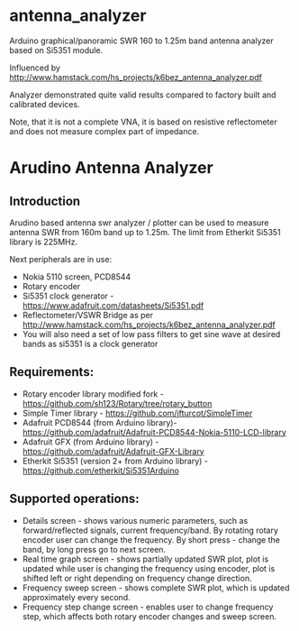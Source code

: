 # antenna_analyzer
Arduino graphical/panoramic SWR 160 to 1.25m band antenna analyzer based on Si5351 module. 

Influenced by http://www.hamstack.com/hs_projects/k6bez_antenna_analyzer.pdf

Analyzer demonstrated quite valid results compared to factory built and calibrated devices.

Note, that it is not a complete VNA, it is based on resistive reflectometer and does not measure
complex part of impedance.

Arudino Antenna Analyzer
========================

Introduction
------------
Arudino based antenna swr analyzer / plotter can be used to measure antenna
SWR from 160m band up to 1.25m. The limit from Etherkit Si5351 library is 225MHz.

Next peripherals are in use:

 * Nokia 5110 screen, PCD8544
 * Rotary encoder
 * Si5351 clock generator - https://www.adafruit.com/datasheets/Si5351.pdf
 * Reflectometer/VSWR Bridge as per http://www.hamstack.com/hs_projects/k6bez_antenna_analyzer.pdf
 * You will also need a set of low pass filters to get sine wave at desired bands as si5351 is a clock generator

Requirements:
-------------
 * Rotary encoder library modified fork - https://github.com/sh123/Rotary/tree/rotary_button
 * Simple Timer library - https://github.com/jfturcot/SimpleTimer
 * Adafruit PCD8544 (from Arduino library)- https://github.com/adafruit/Adafruit-PCD8544-Nokia-5110-LCD-library
 * Adafruit GFX (from Arduino library) - https://github.com/adafruit/Adafruit-GFX-Library
 * Etherkit Si5351 (version 2+ from Arduino library) - https://github.com/etherkit/Si5351Arduino

Supported operations:
---------------------
 * Details screen - shows various numeric parameters, such as forward/reflected signals, current frequency/band. By rotating rotary encoder user can change the frequency. By short press - change the band, by long press go to next screen.
 * Real time graph screen - shows partially updated SWR plot, plot is updated while user is changing the frequency using encoder, plot is shifted left or right depending on frequency change direction.
 * Frequency sweep screen - shows complete SWR plot, which is updated approximately every second.
 * Frequency step change screen - enables user to change frequency step, which affects both rotary encoder changes and sweep screen.
